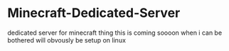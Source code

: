 # Minecraft-Dedicated-Server
dedicated server for minecraft thing
this is coming soooon
when i can be bothered 
will obvously be setup on linux 
